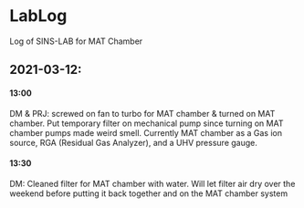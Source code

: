 # LabLog
Log of SINS-LAB for MAT Chamber

## 2021-03-12:

#### 13:00

DM & PRJ: screwed on fan to turbo for MAT chamber & turned on MAT chamber. Put temporary filter on mechanical pump since turning on MAT chamber pumps made weird smell. Currently MAT chamber as a Gas ion source, RGA (Residual Gas Analyzer), and a UHV pressure gauge.

#### 13:30

DM: Cleaned filter for MAT chamber with water. Will let filter air dry over the weekend before putting it back together and on the MAT chamber system